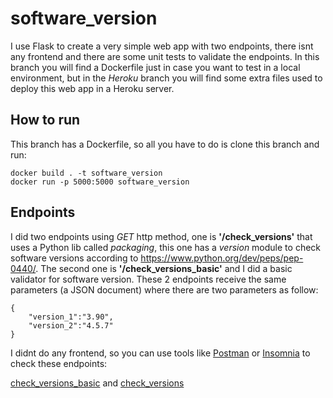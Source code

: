 # software_version

I use Flask to create a very simple web app with two endpoints, there isnt any frontend and there are some unit tests to validate the endpoints. In this branch you will find a Dockerfile just in case you want to test in a local environment, but in the _Heroku_ branch you will find some extra files used to deploy this web app in a Heroku server.

## How to run

This branch has a Dockerfile, so all you have to do is clone this branch and run:

```
docker build . -t software_version
docker run -p 5000:5000 software_version
```

## Endpoints
I did two endpoints using _GET_ http method, one is **'/check_versions'** that uses a Python lib called _packaging_, this one has a _version_ module to check software versions according to https://www.python.org/dev/peps/pep-0440/. The second one is **'/check_versions_basic'** and I did a basic validator for software version. These 2 endpoints receive the same parameters (a JSON document) where there are two parameters as follow:

```
{
	"version_1":"3.90",
	"version_2":"4.5.7"
}
```

I didnt do any frontend, so you can use tools like [Postman](https://www.postman.com/) or [Insomnia](https://insomnia.rest/) to check these endpoints:

[check_versions_basic](localhost:5000/check_versions_basic) and [check_versions](localhost:5000/check_versions)
